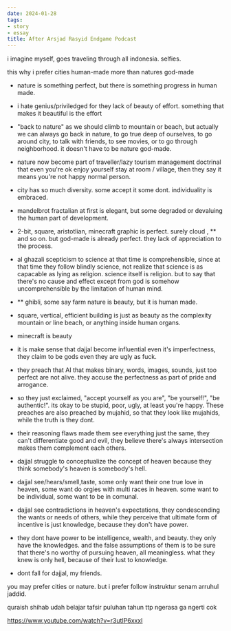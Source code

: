 ```yaml
---
date: 2024-01-28
tags:
- story
- essay
title: After Arsjad Rasyid Endgame Podcast
---
```


i imagine myself, goes traveling through all indonesia. selfies.

this why i prefer cities human-made more than natures god-made

- nature is something perfect, but there is something progress in human made.
- i hate genius/priviledged for they lack of beauty of effort. something that makes it beautiful is the effort
- "back to nature" as we should climb to mountain or beach, but actually we can always go back in nature, to go true deep of ourselves, to go around city, to talk with friends, to see movies, or to go through neighborhood. it doesn't have to be nature god-made. 
- nature now become part of traveller/lazy tourism management doctrinal that even you're ok enjoy yourself stay at room / village, then they say it means you're not happy normal person. 
- city has so much diversity. some accept it some dont. individuality is embraced.

- mandelbrot fractalian at first is elegant, but some degraded or devaluing the human part of development. 
- 2-bit, square, aristotlian, minecraft graphic is perfect. surely cloud <is not sphered>, ** and so on. but god-made is already perfect. they lack of appreciation to the process. 
- al ghazali scepticism to science at that time is comprehensible, since at that time they follow blindly science, not realize that science is as capacable as lying as religion. science itself is religion. but to say that there's no cause and effect except from god is somehow uncomprehensible by the limitation of human mind.  
- ** ghibli, some say farm nature is beauty, but it is human made.
- square, vertical, efficient building is just as beauty as the complexity mountain or line beach, or anything inside human organs. 
- minecraft is beauty

- it is make sense that dajjal become influential even it's imperfectness, they claim to be gods even they are ugly as fuck. 
- they preach that AI that makes binary, words, images, sounds, just too perfect are not alive. they accuse the perfectness as part of pride and arrogance.
- so they just exclaimed, "accept yourself as you are", "be yourself!", "be authentic!". its okay to be stupid, poor, ugly, at least you're happy. These preaches are also preached by mujahid, so that they look like mujahids, while the truth is they dont.
- their reasoning flaws made them see everything just the same, they can't differentiate good and evil, they believe there's always intersection makes them complement each others.
- dajjal struggle to conceptualize the concept of heaven because they think somebody's heaven is somebody's hell. 
- dajjal see/hears/smell,taste, some only want their one true love in heaven, some want do orgies with multi races in heaven. some want to be individual, some want to be in comunal. 
- dajjal see contradictions in heaven's expectations, they condescending the wants or needs of others, while they perceive that ultimate form of incentive is just knowledge, because they don't have power.
- they dont have power to be intelligence, wealth, and beauty. they only have the knowledges. and the false assumptions of them is to be sure that there's no worthy of pursuing heaven, all meaningless. what they knew is only hell, because of their lust to knowledge.
- dont fall for dajjal, my friends.

you may prefer cities or nature.
but i prefer follow instruktur senam arruhul jaddid. 

quraish shihab udah belajar tafsir puluhan tahun ttp ngerasa ga ngerti cok

https://www.youtube.com/watch?v=r3utIP6xxxI
